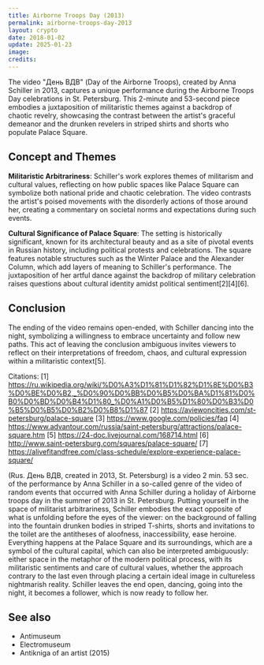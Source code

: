 ```yaml
---
title: Airborne Troops Day (2013)
permalink: airborne-troops-day-2013
layout: crypto
date: 2018-01-02
update: 2025-01-23
image:
credits:
---
```


The video "День ВДВ" (Day of the Airborne Troops), created by Anna Schiller in 2013, captures a unique performance during the Airborne Troops Day celebrations in St. Petersburg. This 2-minute and 53-second piece embodies a juxtaposition of militaristic themes against a backdrop of chaotic revelry, showcasing the contrast between the artist's graceful demeanor and the drunken revelers in striped shirts and shorts who populate Palace Square.

## Concept and Themes

**Militaristic Arbitrariness**: Schiller's work explores themes of militarism and cultural values, reflecting on how public spaces like Palace Square can symbolize both national pride and chaotic celebration. The video contrasts the artist's poised movements with the disorderly actions of those around her, creating a commentary on societal norms and expectations during such events.

**Cultural Significance of Palace Square**: The setting is historically significant, known for its architectural beauty and as a site of pivotal events in Russian history, including political protests and celebrations. The square features notable structures such as the Winter Palace and the Alexander Column, which add layers of meaning to Schiller's performance. The juxtaposition of her artful dance against the backdrop of military celebration raises questions about cultural identity amidst political sentiment[2][4][6].

## Conclusion

The ending of the video remains open-ended, with Schiller dancing into the night, symbolizing a willingness to embrace uncertainty and follow new paths. This act of leaving the conclusion ambiguous invites viewers to reflect on their interpretations of freedom, chaos, and cultural expression within a militaristic context[5].

Citations:
[1] https://ru.wikipedia.org/wiki/%D0%A3%D1%81%D1%82%D1%8E%D0%B3%D0%BE%D0%B2,_%D0%90%D0%BB%D0%B5%D0%BA%D1%81%D0%B0%D0%BD%D0%B4%D1%80_%D0%A1%D0%B5%D1%80%D0%B3%D0%B5%D0%B5%D0%B2%D0%B8%D1%87
[2] https://aviewoncities.com/st-petersburg/palace-square
[3] https://www.google.com/policies/faq
[4] https://www.advantour.com/russia/saint-petersburg/attractions/palace-square.htm
[5] https://24-doc.livejournal.com/168714.html
[6] http://www.saint-petersburg.com/squares/palace-square/
[7] https://alivefitandfree.com/class-schedule/explore-experience-palace-square/

(Rus. День ВДВ, created in 2013, St. Petersburg) is a video 2 min. 53 sec. of the performance by Anna Schiller in a so-called genre of the video of random events that occurred with Anna Schiller during a holiday of Airborne troops day in the summer of 2013 in St. Petersburg. Putting yourself in the space of militarist arbitrariness, Schiller embodies the exact opposite of what is unfolding before the eyes of the viewer: on the background of falling into the fountain drunken bodies in striped T-shirts, shorts and invitations to the toilet are the antitheses of aloofness, inaccessibility, ease heroine. Everything happens at the Palace Square and its surroundings, which are a symbol of the cultural capital, which can also be interpreted ambiguously: either space in the metaphor of the modern political process, with its militaristic sentiments and care of cultural values, whether the approach contrary to the last even through placing a certain ideal image in cultureless nightmarish reality. Schiller leaves the end open, dancing, going into the night, it becomes a follower, which is now ready to follow her.

## See also

+ Antimuseum
+ Electromuseum
+ Antikniga of an artist (2015)
